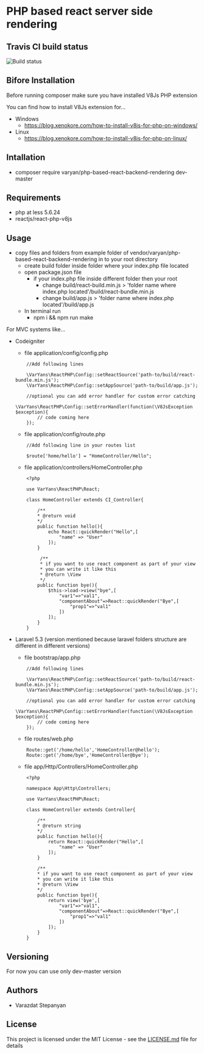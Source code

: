 # PHP based react server side rendering


## Travis CI build status
![Build status](https://travis-ci.org/varyandeveloper/php-based-react-backend-rendering.svg?branch=master)

## Bifore Installation

Before running composer make sure you have installed V8Js PHP extension

You can find how to install V8Js extension for...

* Windows
    * https://blog.xenokore.com/how-to-install-v8js-for-php-on-windows/
* Linux
    * https://blog.xenokore.com/how-to-install-v8js-for-php-on-linux/
    
## Intallation

* composer require varyan/php-based-react-backend-rendering dev-master
    
## Requirements

* php at less 5.6.24
* reactjs/react-php-v8js

## Usage


* copy files and folders from example folder of vendor/varyan/php-based-react-backend-rendering in to your root directory
    * create build folder inside folder where your index.php file located 
    * open package.json file 
        * if your index.php file inside different folder then your root 
            * change build/react-build.min.js > 'folder name where index.php located'/build/react-bundle.min.js  
            * change build/app.js > 'folder name where index.php located'/build/app.js
    * In terminal run
        * npm i && npm run make


For MVC systems like...

* Codeigniter

    * file application/config/config.php
    
    ```
        //Add following lines
        
        \VarYans\ReactPHP\Config::setReactSource('path-to/build/react-bundle.min.js');
        \VarYans\ReactPHP\Config::setAppSource('path-to/build/app.js');
        
        //optional you can add error handler for custom error catching
        \VarYans\ReactPHP\Config::setErrorHandler(function(\V8JsException $exception){
            // code coming here
        });
    ```
    
    * file application/config/route.php
    
    ```
        //Add following line in your routes list
        
        $route['home/hello'] = "HomeController/Hello";
    
    ```
    
    * file application/controllers/HomeController.php
    
    ```
        <?php
        
        use VarYans\ReactPHP\React;
    
        class HomeController extends CI_Controller{
        
            /**
            * @return void
            */
            public function hello(){
                echo React::quickRender("Hello",[
                    "name" => "User"
                ]);
            }
            
             /**
             * if you want to use react component as part of your view 
             * you can write it like this
             * @return \View
             */           
            public function bye(){
                $this->load->view("bye",[
                    "var1"=>"val1",
                    "componentAbout"=>React::quickRender("Bye",[
                        "prop1"=>"val1"
                    ])                    
                ]);
            }
        }
    ```

* Laravel 5.3 (version mentioned because laravel folders structure are different in different versions) 

    * file bootstrap/app.php
    
    ```
        //Add following lines
        
        \VarYans\ReactPHP\Config::setReactSource('path-to/build/react-bundle.min.js');
        \VarYans\ReactPHP\Config::setAppSource('path-to/build/app.js');
        
        //optional you can add error handler for custom error catching
        \VarYans\ReactPHP\Config::setErrorHandler(function(\V8JsException $exception){
            // code coming here
        });
    ```
    
    * file routes/web.php
    
    ```
        Route::get('/home/hello','HomeController@hello');
        Route::get('/home/bye','HomeController@bye');
    ```
    
    * file app/Http/Controllers/HomeController.php

    ```
        <?php
        
        namespace App\Http\Controllers;
        
        use VarYans\ReactPHP\React;
    
        class HomeController extends Controller{
        
            /**
            * @return string
            */
            public function hello(){
                return React::quickRender("Hello",[
                    "name" => "User"
                ]);
            }
            
            /**
            * if you want to use react component as part of your view 
            * you can write it like this
            * @return \View
            */
            public function bye(){
                return view('bye',[
                    "var1"=>"val1",
                    "componentAbout"=>React::quickRender("Bye",[
                        "prop1"=>"val1"
                    ])
                ]);
            } 
        }        
    ```

## Versioning

For now you can use only dev-master version

## Authors

* Varazdat Stepanyan

## License

This project is licensed under the MIT License - see the [LICENSE.md](LICENSE.md) file for details